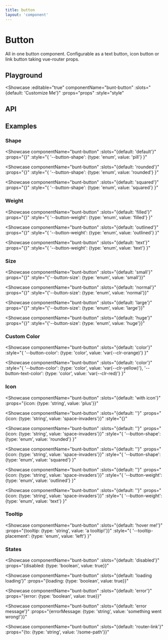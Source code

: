 ```yaml
---
title: button
layout: 'component'
---
```


<script setup>
const slots = {
	default: {description: 'Button text. Leave empty to render icon button.'},
	icon: {description: 'Use this slot if you want to display a custom icon. For MDI icons, use the `icon` prop instead.'}
}
const props = {
	disabled: {type: 'boolean', default: false},
	icon: {type: 'string', description: 'MDI iconset name. To render just an icon button, leave default slot empty.'},
	tooltip: {type: 'string'},
	loading: {type: 'boolean', default: false},
	error: {type: 'boolean', default: false},
	errorMessage: {type: 'string'},
	to: {type: ['string', 'object'], description: 'vue-router\'s router-link location. If set, renders a router-link component instead of a button element.'}
}
const events = {
	click: {}
}
const style = {
	'--button-shape': {type: 'enum', values: ['pill', 'rounded', 'squared'], default: 'pill'},
	'--button-weight': {type: 'enum', values: [/* 'elevated', */ 'filled', 'outlined', 'text'], default: 'filled'},
	'--button-color': {type: 'color', default: 'var(--clr-primary)', computed: '--_button-color'},
	'--button-color-error': {type: 'color', default: 'var(--clr-danger)', computed: '--_button-color-error'},
	'--button-color-success': {type: 'color', default: 'var(--clr-success)', computed: '--_button-color-success'},
	'--button-text-color': {type: 'color', default: 'computed', computed: '--_button-text-color', description: 'Either --clr-primary-text-light or --clr-primary-text-dark, whichever has better contrast with --button-color'},
	'--button-size': {type: 'enum', values: ['small', 'normal', 'large', 'huge'], default: 'normal'},
	'--tooltip-placement': {type: 'enum', values: ['auto', 'top', 'right', 'bottom', 'left'], default: 'auto', description: 'Supports `-start` and `-end` suffix.'}
}
</script>

# Button

All in one button component. Configurable as a text button, icon button or link button taking vue-router props.

## Playground

<Showcase
	:editable="true"
	componentName="bunt-button"
	:slots="{default: 'Customize Me'}"
	:props="props"
	:style="style"
></Showcase>

## API

<ApiDocs :slots="slots" :props="props" :events="events" :style="style"/>

## Examples

### Shape

<Showcase
	componentName="bunt-button"
	:slots="{default: 'default'}"
	:props="{}"
	:style="{
		'--button-shape': {type: 'enum', value: 'pill'}
	}"
></Showcase>

<Showcase
	componentName="bunt-button"
	:slots="{default: 'rounded'}"
	:props="{}"
	:style="{
		'--button-shape': {type: 'enum', value: 'rounded'}
	}"
></Showcase>

<Showcase
	componentName="bunt-button"
	:slots="{default: 'squared'}"
	:props="{}"
	:style="{
		'--button-shape': {type: 'enum', value: 'squared'}
	}"
></Showcase>

### Weight

<Showcase
	componentName="bunt-button"
	:slots="{default: 'filled'}"
	:props="{}"
	:style="{
		'--button-weight': {type: 'enum', value: 'filled'}
	}"
></Showcase>

<Showcase
	componentName="bunt-button"
	:slots="{default: 'outlined'}"
	:props="{}"
	:style="{
		'--button-weight': {type: 'enum', value: 'outlined'}
	}"
></Showcase>

<Showcase
	componentName="bunt-button"
	:slots="{default: 'text'}"
	:props="{}"
	:style="{
		'--button-weight': {type: 'enum', value: 'text'}
	}"
></Showcase>

### Size

<Showcase
	componentName="bunt-button"
	:slots="{default: 'small'}"
	:props="{}"
	:style="{'--button-size': {type: 'enum', value: 'small'}}"
></Showcase>

<Showcase
	componentName="bunt-button"
	:slots="{default: 'normal'}"
	:props="{}"
	:style="{'--button-size': {type: 'enum', value: 'normal'}}"
></Showcase>

<Showcase
	componentName="bunt-button"
	:slots="{default: 'large'}"
	:props="{}"
	:style="{'--button-size': {type: 'enum', value: 'large'}}"
></Showcase>

<Showcase
	componentName="bunt-button"
	:slots="{default: 'huge'}"
	:props="{}"
	:style="{'--button-size': {type: 'enum', value: 'huge'}}"
></Showcase>

### Custom Color

<Showcase
	componentName="bunt-button"
	:slots="{default: 'color'}"
	:style="{
		'--button-color': {type: 'color', value: 'var(--clr-orange)'}
	}"
></Showcase>

<Showcase
	componentName="bunt-button"
	:slots="{default: 'color'}"
	:style="{
		'--button-color': {type: 'color', value: 'var(--clr-yellow)'},
		'--button-text-color': {type: 'color', value: 'var(--clr-red)'}
	}"
></Showcase>

### Icon

<Showcase
	componentName="bunt-button"
	:slots="{default: 'with icon'}"
	:props="{icon: {type: 'string', value: 'plus'}}"
></Showcase>

<Showcase
	componentName="bunt-button"
	:slots="{default: ''}"
	:props="{icon: {type: 'string', value: 'space-invaders'}}"
	:style="{}"
></Showcase>

<Showcase
	componentName="bunt-button"
	:slots="{default: ''}"
	:props="{icon: {type: 'string', value: 'space-invaders'}}"
	:style="{
		'--button-shape': {type: 'enum', value: 'rounded'}
	}"
></Showcase>

<Showcase
	componentName="bunt-button"
	:slots="{default: ''}"
	:props="{icon: {type: 'string', value: 'space-invaders'}}"
	:style="{
		'--button-shape': {type: 'enum', value: 'squared'}
	}"
></Showcase>

<Showcase
	componentName="bunt-button"
	:slots="{default: ''}"
	:props="{icon: {type: 'string', value: 'space-invaders'}}"
	:style="{
		'--button-weight': {type: 'enum', value: 'outlined'}
	}"
></Showcase>

<Showcase
	componentName="bunt-button"
	:slots="{default: ''}"
	:props="{icon: {type: 'string', value: 'space-invaders'}}"
	:style="{
		'--button-weight': {type: 'enum', value: 'text'}
	}"
></Showcase>

### Tooltip

<Showcase
	componentName="bunt-button"
	:slots="{default: 'hover me!'}"
	:props="{tooltip: {type: 'string', value: 'a tooltip!'}}"
	:style="{
		'--tooltip-placement': {type: 'enum', value: 'left'}
	}"
></Showcase>

### States

<Showcase
	componentName="bunt-button"
	:slots="{default: 'disabled'}"
	:props="{disabled: {type: 'boolean', value: true}}"
></Showcase>

<Showcase
	componentName="bunt-button"
	:slots="{default: 'loading loading'}"
	:props="{loading: {type: 'boolean', value: true}}"
></Showcase>

<Showcase
	componentName="bunt-button"
	:slots="{default: 'error'}"
	:props="{error: {type: 'boolean', value: true}}"
></Showcase>

<Showcase
	componentName="bunt-button"
	:slots="{default: 'error message'}"
	:props="{errorMessage: {type: 'string', value: 'something went wrong!'}}"
></Showcase>

<Showcase
	componentName="bunt-button"
	:slots="{default: 'router-link'}"
	:props="{to: {type: 'string', value: '/some-path'}}"
></Showcase>
